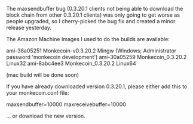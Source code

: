 The maxsendbuffer bug (0.3.20.1 clients not being able to download the block chain from other 0.3.20.1 clients) was only going to get
worse as people upgraded, so I cherry-picked the bug fix and created a minor release yesterday.

The Amazon Machine Images I used to do the builds are available:

  ami-38a05251   Monkecoin-v0.3.20.2 Mingw    (Windows; Administrator password 'monkecoin development')
  ami-30a05259   Monkecoin_0.3.20.2 Linux32
  ami-8abc4ee3   Monkecoin_0.3.20.2 Linux64

(mac build will be done soon)

If you have already downloaded version 0.3.20.1, please either add this to your monkecoin.conf file:

  maxsendbuffer=10000
  maxreceivebuffer=10000

... or download the new version.
